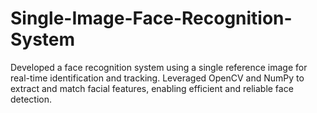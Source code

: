 # Single-Image-Face-Recognition-System
Developed a face recognition system using a single reference image for real-time identification and tracking. Leveraged OpenCV and NumPy to extract and match facial features, enabling efficient and reliable face detection.
